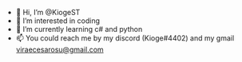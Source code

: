 - 👋 Hi, I’m @KiogeST
- 👀 I’m interested in coding
- 🌱 I’m currently learning c# and python
- 📫 You could reach me by my discord (Kioge#4402) and my gmail viraecesarosu@gmail.com
